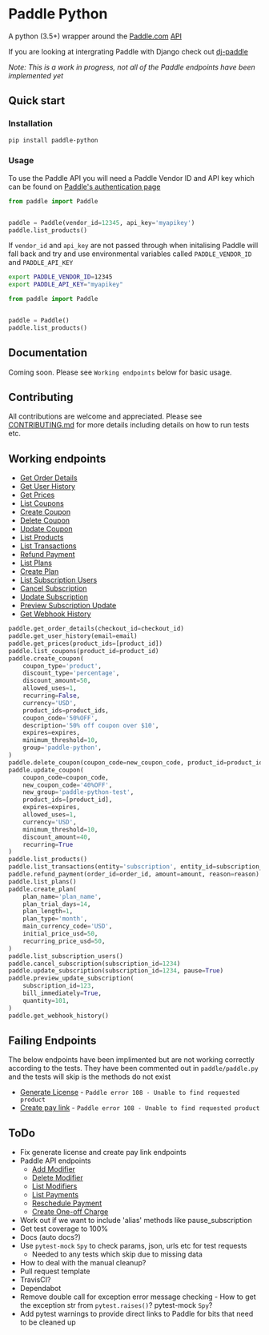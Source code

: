 # Paddle Python

A python (3.5+) wrapper around the [Paddle.com](https://paddle.com/) [API](https://developer.paddle.com/api-reference/intro)

If you are looking at intergrating Paddle with Django check out [dj-paddle](https://github.com/dj-paddle/dj-paddle)

_Note: This is a work in progress, not all of the Paddle endpoints have been implemented yet_

## Quick start

### Installation

```bash
pip install paddle-python
```


### Usage

To use the Paddle API you will need a Paddle Vendor ID and API key which can be found on [Paddle's authentication page](https://vendors.paddle.com/authentication)

```python
from paddle import Paddle


paddle = Paddle(vendor_id=12345, api_key='myapikey')
paddle.list_products()
```

If `vendor_id` and `api_key` are not passed through when initalising Paddle will fall back and try and use environmental variables called `PADDLE_VENDOR_ID` and `PADDLE_API_KEY`
```bash
export PADDLE_VENDOR_ID=12345
export PADDLE_API_KEY="myapikey"
```

```python
from paddle import Paddle


paddle = Paddle()
paddle.list_products()
```


## Documentation

Coming soon. Please see `Working endpoints` below for basic usage.


## Contributing

All contributions are welcome and appreciated. Please see [CONTRIBUTING.md](https://github.com/pyepye/paddle-python/blob/master/CONTRIBUTING.md) for more details including details on how to run tests etc.


## Working endpoints
* [Get Order Details](https://developer.paddle.com/api-reference/checkout-api/order-information/getorder)
* [Get User History](https://checkout.paddle.com/api/2.0/user/history)
* [Get Prices](https://developer.paddle.com/api-reference/checkout-api/prices/getprices)
* [List Coupons](https://developer.paddle.com/api-reference/product-api/coupons/listcoupons)
* [Create Coupon](https://developer.paddle.com/api-reference/product-api/coupons/createcoupon)
* [Delete Coupon](https://developer.paddle.com/api-reference/product-api/coupons/deletecoupon)
* [Update Coupon](https://developer.paddle.com/api-reference/product-api/coupons/updatecoupon)
* [List Products](https://developer.paddle.com/api-reference/product-api/products/getproducts)
* [List Transactions](https://developer.paddle.com/api-reference/product-api/transactions/listtransactions)
* [Refund Payment](https://developer.paddle.com/api-reference/product-api/payments/refundpayment)
* [List Plans](https://developer.paddle.com/api-reference/subscription-api/plans/listplans)
* [Create Plan](https://developer.paddle.com/api-reference/subscription-api/plans/createplan)
* [List Subscription Users](https://developer.paddle.com/api-reference/subscription-api/subscription-users/listusers)
* [Cancel Subscription](https://developer.paddle.com/api-reference/subscription-api/subscription-users/canceluser)
* [Update Subscription](https://developer.paddle.com/api-reference/subscription-api/subscription-users/updateuser)
* [Preview Subscription Update](https://developer.paddle.com/api-reference/subscription-api/subscription-users/previewupdate)
* [Get Webhook History](https://developer.paddle.com/api-reference/alert-api/webhooks/webhooks)

```python
paddle.get_order_details(checkout_id=checkout_id)
paddle.get_user_history(email=email)
paddle.get_prices(product_ids=[product_id])
paddle.list_coupons(product_id=product_id)
paddle.create_coupon(
    coupon_type='product',
    discount_type='percentage',
    discount_amount=50,
    allowed_uses=1,
    recurring=False,
    currency='USD',
    product_ids=product_ids,
    coupon_code='50%OFF',
    description='50% off coupon over $10',
    expires=expires,
    minimum_threshold=10,
    group='paddle-python',
)
paddle.delete_coupon(coupon_code=new_coupon_code, product_id=product_id)
paddle.update_coupon(
    coupon_code=coupon_code,
    new_coupon_code='40%OFF',
    new_group='paddle-python-test',
    product_ids=[product_id],
    expires=expires,
    allowed_uses=1,
    currency='USD',
    minimum_threshold=10,
    discount_amount=40,
    recurring=True
)
paddle.list_products()
paddle.list_transactions(entity='subscription', entity_id=subscription_id)
paddle.refund_payment(order_id=order_id, amount=amount, reason=reason)
paddle.list_plans()
paddle.create_plan(
    plan_name='plan_name',
    plan_trial_days=14,
    plan_length=1,
    plan_type='month',
    main_currency_code='USD',
    initial_price_usd=50,
    recurring_price_usd=50,
)
paddle.list_subscription_users()
paddle.cancel_subscription(subscription_id=1234)
paddle.update_subscription(subscription_id=1234, pause=True)
paddle.preview_update_subscription(
    subscription_id=123,
    bill_immediately=True,
    quantity=101,
)
paddle.get_webhook_history()
```


## Failing Endpoints

The below endpoints have been implimented but are not working correctly according to the tests. They have been commented out in `paddle/paddle.py` and the tests will skip is the methods do not exist

* [Generate License](https://developer.paddle.com/api-reference/product-api/licenses/createlicense) - `Paddle error 108 - Unable to find requested product`
* [Create pay link](https://developer.paddle.com/api-reference/product-api/pay-links/createpaylink) -  `Paddle error 108 - Unable to find requested product`


## ToDo
* Fix generate license and create pay link endpoints
* Paddle API endpoints
    * [Add Modifier](https://developer.paddle.com/api-reference/subscription-api/modifiers/createmodifier)
    * [Delete Modifier](https://developer.paddle.com/api-reference/subscription-api/modifiers/deletemodifier)
    * [List Modifiers](https://developer.paddle.com/api-reference/subscription-api/modifiers/listmodifiers)
    * [List Payments](https://developer.paddle.com/api-reference/subscription-api/payments/listpayments)
    * [Reschedule Payment](https://developer.paddle.com/api-reference/subscription-api/payments/updatepayment)
    * [Create One-off Charge](https://developer.paddle.com/api-reference/subscription-api/one-off-charges/createcharge)
* Work out if we want to include 'alias' methods like pause_subscription
* Get test coverage to 100%
* Docs (auto docs?)
* Use `pytest-mock` `Spy` to check params, json, urls etc for test requests
    * Needed to any tests which skip due to missing data
* How to deal with the manual cleanup?
* Pull request template
* TravisCI?
* Dependabot
* Remove double call for exception error message checking - How to get the exception str from `pytest.raises()`? pytest-mock `Spy`?
* Add pytest warnings to provide direct links to Paddle for bits that need to be cleaned up

